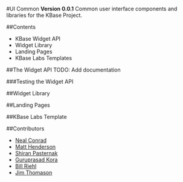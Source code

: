 #UI Common
**Version 0.0.1**
Common user interface components and libraries for the KBase Project.

##Contents
 * KBase Widget API
 * Widget Library
 * Landing Pages
 * KBase Labs Templates

##The Widget API
TODO: Add documentation

###Testing the Widget API

##Widget Library

##Landing Pages

##KBase Labs Template

##Contributors

 * [Neal Conrad](mailto:nconrad@mcs.anl.gov)
 * [Matt Henderson](mailto:mhenderson@lbl.gov)
 * [Shiran Pasternak](mailto:shiran@cshl.edu)
 * [Guruprasad Kora](mailto:koragh@ornl.gov)
 * [Bill Riehl](mailto:wjriehl@lbl.gov)
 * [Jim Thomason](mailto:thomason@cshl.edu)
